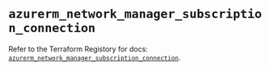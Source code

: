 # `azurerm_network_manager_subscription_connection`

Refer to the Terraform Registory for docs: [`azurerm_network_manager_subscription_connection`](https://www.terraform.io/docs/providers/azurerm/r/network_manager_subscription_connection).

